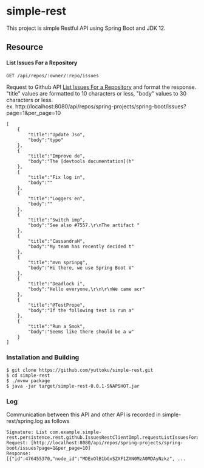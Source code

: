 # simple-rest
This project is simple Restful API using Spring Boot and JDK 12.

## Resource
#### List Issues For a Repository

```GET /api/repos/:owner/:repo/issues```  

Request to Github API [List Issues For a Repository](https://developer.github.com/v3/issues/#list-issues-for-a-repository) and format the response.  
"title" values ​​are formatted to 10 characters or less, "body" values ​​to 30 characters or less.  
ex. http://localhost:8080/api/repos/spring-projects/spring-boot/issues?page=1&per_page=10
```
[
    {
        "title":"Update Jso",
        "body":"typo"
    },
    {
        "title":"Improve de",
        "body":"The [devtools documentation](h"
    },
    {
        "title":"Fix log in",
        "body":""
    },
    {
        "title":"Loggers en",
        "body":""
    },
    {
        "title":"Switch imp",
        "body":"See also #7557.\r\nThe artifact "
    },
    {
        "title":"CassandraH",
        "body":"My team has recently decided t"
    },
    {
        "title":"mvn sprinpg",
        "body":"Hi there, we use Spring Boot V"
    },
    {
        "title":"Deadlock i",
        "body":"Hello everyone,\r\n\r\nWe came acr"
    },
    {
        "title":"@TestPrope",
        "body":"If the following test is run a"
    },
    {
        "title":"Run a Smok",
        "body":"Seems like there should be a w"
    }
]
```

### Installation and Building
```
$ git clone https://github.com/yuttoku/simple-rest.git
$ cd simple-rest
$ ./mvnw package
$ java -jar target/simple-rest-0.0.1-SNAPSHOT.jar
```

### Log
Communication between this API and other API is recorded in simple-rest/spring.log as follows
```
Signature: List com.example.simple-rest.persistence.rest.github.IssuesRestClientImpl.requestListIssuesForaRepository(String)
Request: [http://localhost:8080/api/repos/spring-projects/spring-boot/issues?page=1&per_page=10]
Response: [{"id":476455370,"node_id":"MDExOlB1bGxSZXF1ZXN0MzA0MDAyNzkz", ...
```
